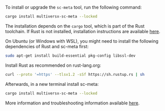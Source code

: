 To install or upgrade the `sc-meta` tool, run the following command:

```bash
cargo install multiversx-sc-meta --locked
```

The installation depends on the `cargo` tool, which is part of the Rust toolchain. If Rust is not installed, installation instructions are available [here](https://www.rust-lang.org/tools/install).

On Ubuntu (or Windows with WSL), you might need to install the following dependencies of Rust and sc-meta first:

```bash
sudo apt-get install build-essential pkg-config libssl-dev
```

Install Rust as recommended on rust-lang.org:

```bash
curl --proto '=https' --tlsv1.2 -sSf https://sh.rustup.rs | sh
```

Afterwards, in a new terminal install sc-meta:

```bash
cargo install multiversx-sc-meta --locked
```

More information and troubleshooting information available [here](https://docs.multiversx.com/sdk-and-tools/troubleshooting/rust-setup/).